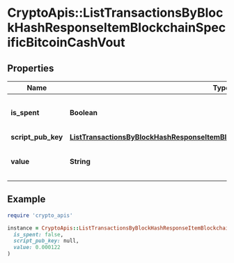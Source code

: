 # CryptoApis::ListTransactionsByBlockHashResponseItemBlockchainSpecificBitcoinCashVout

## Properties

| Name | Type | Description | Notes |
| ---- | ---- | ----------- | ----- |
| **is_spent** | **Boolean** | Defines whether the output is spent or not. |  |
| **script_pub_key** | [**ListTransactionsByBlockHashResponseItemBlockchainSpecificBitcoinCashScriptPubKey**](ListTransactionsByBlockHashResponseItemBlockchainSpecificBitcoinCashScriptPubKey.md) |  |  |
| **value** | **String** | Represents the sent/received amount. |  |

## Example

```ruby
require 'crypto_apis'

instance = CryptoApis::ListTransactionsByBlockHashResponseItemBlockchainSpecificBitcoinCashVout.new(
  is_spent: false,
  script_pub_key: null,
  value: 0.000122
)
```

